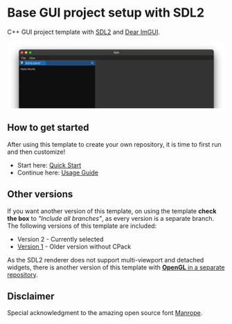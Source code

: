 # Base GUI project setup with SDL2

C++ GUI project template with [SDL2](https://www.libsdl.org) and [Dear ImGUI](https://github.com/ocornut/imgui).

![Image of the example app.](example-app.png)

## How to get started

After using this template to create your own repository, it is time to first run and then customize!

- Start here: [Quick Start](docs/QuickStart.md)
- Continue here: [Usage Guide](docs/README.md)

## Other versions

If you want another version of this template, on using the template **check the box** to _"Include all branches"_, as
every version is a separate branch. The following versions of this template are included:

- Version 2 - Currently selected
- [Version 1](https://github.com/MartinHelmut/cpp-gui-template-sdl2/tree/version-1) - Older version without CPack

As the SDL2 renderer does not support multi-viewport and detached widgets, there is another version of this template
with [**OpenGL** in a separate repository](https://github.com/MartinHelmut/cpp-gui-template-sdl2-opengl).

## Disclaimer

Special acknowledgment to the amazing open source font [Manrope](https://manropefont.com).
